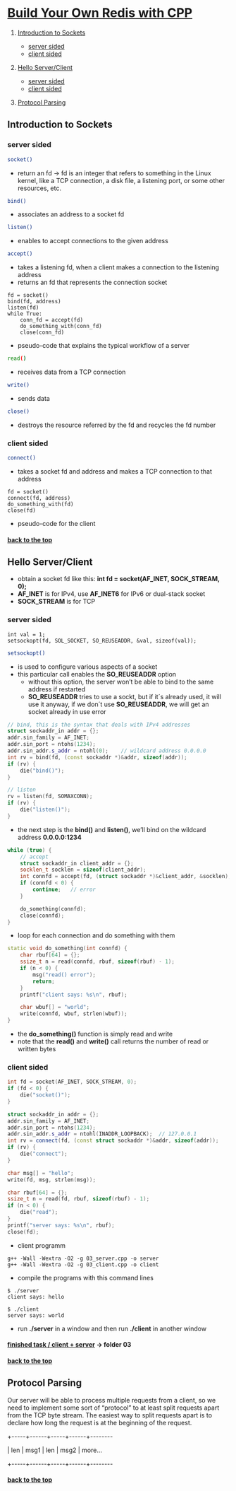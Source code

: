 # [Build Your Own Redis with CPP](https://build-your-own.org/redis/)

1. [Introduction to Sockets](https://github.com/denispivo/Build-Your-Own-Redis-with-CPP?tab=readme-ov-file#introduction-to-sockets)
    - [server sided](https://github.com/denispivo/Build-Your-Own-Redis-with-CPP?tab=readme-ov-file#server-sided)
    - [client sided](https://github.com/denispivo/Build-Your-Own-Redis-with-CPP?tab=readme-ov-file#client-sided)

2. [Hello Server/Client](https://github.com/denispivo/Build-Your-Own-Redis-with-CPP?tab=readme-ov-file#hello-serverclient)
    - [server sided](https://github.com/denispivo/Build-Your-Own-Redis-with-CPP?tab=readme-ov-file#server-sided-1)
    - [client sided](https://github.com/denispivo/Build-Your-Own-Redis-with-CPP?tab=readme-ov-file#client-sided-1)

3. [Protocol Parsing](https://github.com/denispivo/Build-Your-Own-Redis-with-CPP?tab=readme-ov-file#protocol-parsing)

## Introduction to Sockets

### server sided

```bash
socket()
```

- return an fd
-> fd is an integer that refers to something in the Linux kernel, like a TCP connection, a disk file, a listening port, or some other resources, etc.

```bash
bind()
```

- associates an address to a socket fd

```bash
listen()
```

- enables to accept connections to the given address

```bash
accept()
```

- takes a listening fd, when a client makes a connection to the listening address
- returns an fd that represents the connection socket

```pseudo-code
fd = socket()
bind(fd, address)
listen(fd)
while True:
    conn_fd = accept(fd)
    do_something_with(conn_fd)
    close(conn_fd)
```

- pseudo-code that explains the typical workflow of a server

```bash
read()
```

- receives data from a TCP connection

```bash
write()
```

- sends data

```bash
close()
```

- destroys the resource referred by the fd and recycles the fd number

### client sided

```bash
connect()
```

- takes a socket fd and address and makes a TCP connection to that address

```pseudo-code
fd = socket()
connect(fd, address)
do_something_with(fd)
close(fd)
```

- pseudo-code for the client

#### [back to the top](https://github.com/denispivo/Build-Your-Own-Redis-with-CPP?tab=readme-ov-file#build-your-own-redis-with-cpp)

## Hello Server/Client

- obtain a socket fd like this: **int fd = socket(AF_INET, SOCK_STREAM, 0);**
- **AF_INET** is for IPv4, use **AF_INET6** for IPv6 or dual-stack socket
- **SOCK_STREAM** is for TCP

### server sided

```new-syscall
int val = 1;
setsockopt(fd, SOL_SOCKET, SO_REUSEADDR, &val, sizeof(val));
```

```bash
setsockopt()
```

- is used to configure various aspects of a socket
- this particular call enables the **SO_REUSEADDR** option
    - without this option, the server won’t be able to bind to the same address if restarted
    - **SO_REUSEADDR** tries to use a sockt, but if it´s already used, it will use it anyway, if we don´t use **SO_REUSEADDR**, we will get an socket already in use error

```cpp
// bind, this is the syntax that deals with IPv4 addresses
struct sockaddr_in addr = {};
addr.sin_family = AF_INET;
addr.sin_port = ntohs(1234);
addr.sin_addr.s_addr = ntohl(0);    // wildcard address 0.0.0.0
int rv = bind(fd, (const sockaddr *)&addr, sizeof(addr));
if (rv) {
    die("bind()");
}

// listen
rv = listen(fd, SOMAXCONN);
if (rv) {
    die("listen()");
}
```

- the next step is the **bind()** and **listen()**, we’ll bind on the wildcard address **0.0.0.0:1234**

```cpp
while (true) {
    // accept
    struct sockaddr_in client_addr = {};
    socklen_t socklen = sizeof(client_addr);
    int connfd = accept(fd, (struct sockaddr *)&client_addr, &socklen);
    if (connfd < 0) {
        continue;   // error
    }

    do_something(connfd);
    close(connfd);
}
```

- loop for each connection and do something with them

```cpp
static void do_something(int connfd) {
    char rbuf[64] = {};
    ssize_t n = read(connfd, rbuf, sizeof(rbuf) - 1);
    if (n < 0) {
        msg("read() error");
        return;
    }
    printf("client says: %s\n", rbuf);

    char wbuf[] = "world";
    write(connfd, wbuf, strlen(wbuf));
}
```

- the **do_something()** function is simply read and write
- note that the **read()** and **write()** call returns the number of read or written bytes

### client sided

```cpp
int fd = socket(AF_INET, SOCK_STREAM, 0);
if (fd < 0) {
    die("socket()");
}

struct sockaddr_in addr = {};
addr.sin_family = AF_INET;
addr.sin_port = ntohs(1234);
addr.sin_addr.s_addr = ntohl(INADDR_LOOPBACK);  // 127.0.0.1
int rv = connect(fd, (const struct sockaddr *)&addr, sizeof(addr));
if (rv) {
    die("connect");
}

char msg[] = "hello";
write(fd, msg, strlen(msg));

char rbuf[64] = {};
ssize_t n = read(fd, rbuf, sizeof(rbuf) - 1);
if (n < 0) {
    die("read");
}
printf("server says: %s\n", rbuf);
close(fd);
```

- client programm

```g++
g++ -Wall -Wextra -O2 -g 03_server.cpp -o server
g++ -Wall -Wextra -O2 -g 03_client.cpp -o client
```

- compile the programs with this command lines

```g++
$ ./server
client says: hello
```

```g++
$ ./client
server says: world
```

- run **./server** in a window and then run **./client** in another window

#### [finished task / client + server](https://github.com/denispivo/Build-Your-Own-Redis-with-CPP/tree/master/03) -> folder 03

#### [back to the top](https://github.com/denispivo/Build-Your-Own-Redis-with-CPP?tab=readme-ov-file#build-your-own-redis-with-cpp)

## Protocol Parsing

Our server will be able to process multiple requests from a client, so we need to implement some sort of “protocol” to at least split requests apart from the TCP byte stream. The easiest way to split requests apart is to declare how long the request is at the beginning of the request.

+-----+------+-----+------+--------

| len | msg1 | len | msg2 | more...

+-----+------+-----+------+--------

#### [back to the top](https://github.com/denispivo/Build-Your-Own-Redis-with-CPP?tab=readme-ov-file#build-your-own-redis-with-cpp)

